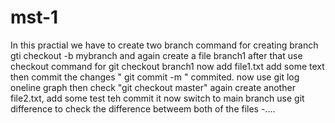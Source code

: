 # mst-1
In this practial we have to create two branch 
command for creating branch gti checkout -b mybranch
and again create a file branch1 
after that use checkout command for git checkout branch1
now add file1.txt add some text 
then commit the changes " git commit -m " commited.
now use git log oneline  graph
then check "git checkout master"
again create another file2.txt, add some test teh commit it
now switch to main branch 
use git difference to check the difference betweem both of the files
-....

